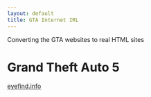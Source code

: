 ```yaml
---
layout: default
title: GTA Internet IRL
---
```


Converting the GTA websites to real HTML sites

# Grand Theft Auto 5
[eyefind.info](gtav/eyefind.info/index.html)

